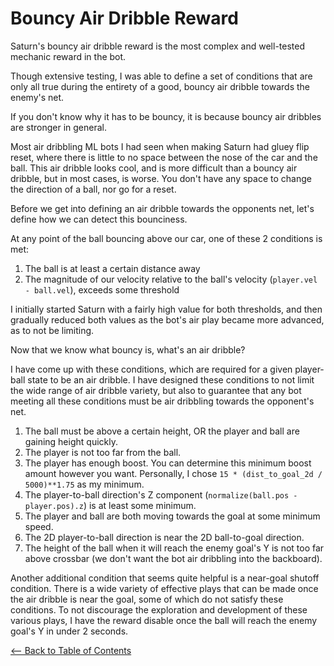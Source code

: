 # Bouncy Air Dribble Reward

Saturn's bouncy air dribble reward is the most complex and well-tested mechanic reward in the bot.

Though extensive testing, I was able to define a set of conditions that are only all true during the entirety of a good, bouncy air dribble towards the enemy's net.

If you don't know why it has to be bouncy, it is because bouncy air dribbles are stronger in general. 

Most air dribbling ML bots I had seen when making Saturn had gluey flip reset, where there is little to no space between the nose of the car and the ball.
This air dribble looks cool, and is more difficult than a bouncy air dribble, but in most cases, is worse. You don't have any space to change the direction of a ball, nor go for a reset. 

Before we get into defining an air dribble towards the opponents net, let's define how we can detect this bounciness.

At any point of the ball bouncing above our car, one of these 2 conditions is met:
1. The ball is at least a certain distance away
2. The magnitude of our velocity relative to the ball's velocity (`player.vel - ball.vel`), exceeds some threshold

I initially started Saturn with a fairly high value for both thresholds, and then gradually reduced both values as the bot's air play became more advanced, as to not be limiting.

Now that we know what bouncy is, what's an air dribble?

I have come up with these conditions, which are required for a given player-ball state to be an air dribble.
I have designed these conditions to not limit the wide range of air dribble variety, but also to guarantee that any bot meeting all these conditions must be air dribbling towards the opponent's net.

1. The ball must be above a certain height, OR the player and ball are gaining height quickly.
2. The player is not too far from the ball.
3. The player has enough boost. You can determine this minimum boost amount however you want. Personally, I chose `15 * (dist_to_goal_2d / 5000)**1.75` as my minimum.
4. The player-to-ball direction's Z component (`normalize(ball.pos - player.pos).z`) is at least some minimum.
5. The player and ball are both moving towards the goal at some minimum speed.
6. The 2D player-to-ball direction is near the 2D ball-to-goal direction.
7. The height of the ball when it will reach the enemy goal's Y is not too far above crossbar (we don't want the bot air dribbling into the backboard).

Another additional condition that seems quite helpful is a near-goal shutoff condition.
There is a wide variety of effective plays that can be made once the air dribble is near the goal, some of which do not satisfy these conditions.
To not discourage the exploration and development of these various plays, I have the reward disable once the ball will reach the enemy goal's Y in under 2 seconds.

[<-- Back to Table of Contents](README.md)